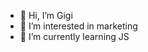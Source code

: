 - 👋 Hi, I’m Gigi
- 👀 I’m interested in marketing
- 🌱 I’m currently learning JS

<!---
Karlenine/Karlenine is a ✨ special ✨ repository because its `README.md` (this file) appears on your GitHub profile.
You can click the Preview link to take a look at your changes.
--->
